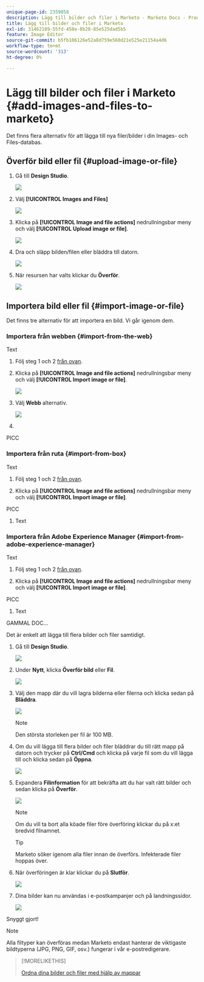 ```yaml
---
unique-page-id: 2359858
description: Lägg till bilder och filer i Marketo - Marketo Docs - Produktdokumentation
title: Lägg till bilder och filer i Marketo
exl-id: 31462189-55fd-458e-8b28-85e525dad5b5
feature: Image Editor
source-git-commit: b5fb106126e52a8d759e560d21e525e21154a4d6
workflow-type: tm+mt
source-wordcount: '313'
ht-degree: 0%

---
```


# Lägg till bilder och filer i Marketo {#add-images-and-files-to-marketo}

Det finns flera alternativ för att lägga till nya filer/bilder i din Images- och Files-databas.

## Överför bild eller fil {#upload-image-or-file}

1. Gå till **Design Studio**.

   ![](assets/add-images-and-files-to-marketo-1.png)

1. Välj **[!UICONTROL Images and Files]**

   ![](assets/add-images-and-files-to-marketo-2.png)

1. Klicka på **[!UICONTROL Image and file actions]** nedrullningsbar meny och välj **[!UICONTROL Upload image or file]**.

   ![](assets/add-images-and-files-to-marketo-3.png)

1. Dra och släpp bilden/filen eller bläddra till datorn.

   ![](assets/add-images-and-files-to-marketo-4.png)

1. När resursen har valts klickar du **Överför**.

   ![](assets/add-images-and-files-to-marketo-5.png)

## Importera bild eller fil {#import-image-or-file}

Det finns tre alternativ för att importera en bild. Vi går igenom dem.

### Importera från webben {#import-from-the-web}

Text

1. Följ steg 1 och 2 [från ovan](#upload-image-or-file).

1. Klicka på **[!UICONTROL Image and file actions]** nedrullningsbar meny och välj **[!UICONTROL Import image or file]**.

   ![](assets/add-images-and-files-to-marketo-6.png)

1. Välj **Webb** alternativ.

   ![](assets/add-images-and-files-to-marketo-7.png)

1. 

PICC

### Importera från ruta {#import-from-box}

Text

1. Följ steg 1 och 2 [från ovan](#upload-image-or-file).

1. Klicka på **[!UICONTROL Image and file actions]** nedrullningsbar meny och välj **[!UICONTROL Import image or file]**.

PICC

1. Text

### Importera från Adobe Experience Manager {#import-from-adobe-experience-manager}

Text

1. Följ steg 1 och 2 [från ovan](#upload-image-or-file).

1. Klicka på **[!UICONTROL Image and file actions]** nedrullningsbar meny och välj **[!UICONTROL Import image or file]**.

PICC

1. Text








GAMMAL DOC...

Det är enkelt att lägga till flera bilder och filer samtidigt.

1. Gå till **Design Studio**.

   ![](assets/designstudio.png)

1. Under **Nytt**, klicka **Överför bild** eller **Fil**.

   ![](assets/image2014-9-15-18-3a5-3a33.png)

1. Välj den mapp där du vill lagra bilderna eller filerna och klicka sedan på **Bläddra**.

   ![](assets/image2014-9-15-18-3a6-3a21.png)

   >[!NOTE]
   >
   >Den största storleken per fil är 100 MB.

1. Om du vill lägga till flera bilder och filer bläddrar du till rätt mapp på datorn och trycker på **Ctrl/Cmd** och klicka på varje fil som du vill lägga till och klicka sedan på **Öppna**.

   ![](assets/image2014-9-15-18-3a6-3a58.png)

1. Expandera **Filinformation** för att bekräfta att du har valt rätt bilder och sedan klicka på **Överför**.

   ![](assets/image2014-9-15-18-3a7-3a22.png)

   >[!NOTE]
   >
   >Om du vill ta bort alla köade filer före överföring klickar du på x:et bredvid filnamnet.

   >[!TIP]
   >
   >Marketo söker igenom alla filer innan de överförs. Infekterade filer hoppas över.

1. När överföringen är klar klickar du på **Slutför**.

   ![](assets/image2014-9-15-18-3a8-3a34.png)

1. Dina bilder kan nu användas i e-postkampanjer och på landningssidor.

   ![](assets/image2014-9-15-18-3a8-3a45.png)

Snyggt gjort!

>[!NOTE]
>
>Alla filtyper kan överföras medan Marketo endast hanterar de viktigaste bildtyperna (JPG, PNG, GIF, osv.) fungerar i vår e-postredigerare.

>[!MORELIKETHIS]
>
>[Ordna dina bilder och filer med hjälp av mappar](/help/marketo/product-docs/demand-generation/images-and-files/organize-your-images-and-files-using-folders.md)
